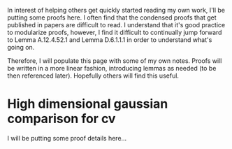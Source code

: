 <script src="https://polyfill.io/v3/polyfill.min.js?features=es6"></script>
<script id="MathJax-script" async src="https://cdn.jsdelivr.net/npm/mathjax@3/es5/tex-mml-chtml.js"></script>
<script>MathJax = {tex: {inlineMath: [["$", "$"]]}}</script>

In interest of helping others get quickly started reading my own work, I'll be putting some proofs here. I often find that the condensed proofs that get published in papers are difficult to read. I understand that it's good practice to modularize proofs, however, I find it difficult to continually jump forward to Lemma A.12.4.52.1 and Lemma D.6.1.1.1 in order to understand what's going on. 

Therefore, I will populate this page with some of my own notes. Proofs will be written in a more linear fashion, introducing lemmas as needed (to be then referenced later). Hopefully others will find this useful. 

# High dimensional gaussian comparison for cv

I will be putting some proof details here...
